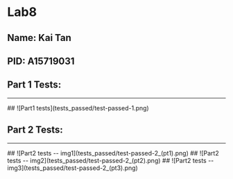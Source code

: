 # Lab8

## Name: Kai Tan
## PID: A15719031

## Part 1 Tests: 
<hr>
## ![Part1 tests](tests_passed/test-passed-1.png)

## Part 2 Tests:
<hr>
## ![Part2 tests -- img1](tests_passed/test-passed-2_(pt1).png)
## ![Part2 tests -- img2](tests_passed/test-passed-2_(pt2).png)
## ![Part2 tests -- img3](tests_passed/test-passed-2_(pt3).png)
